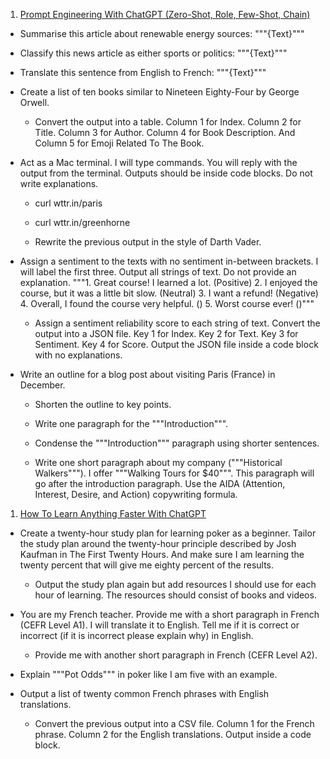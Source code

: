 1. <a href="https://youtu.be/L8l4mwVV2lY">Prompt Engineering With ChatGPT (Zero-Shot, Role, Few-Shot, Chain)</a>

* Summarise this article about renewable energy sources: """{Text}"""

* Classify this news article as either sports or politics: """{Text}"""

* Translate this sentence from English to French: """{Text}"""

* Create a list of ten books similar to Nineteen Eighty-Four by George Orwell.
  
    - Convert the output into a table. Column 1 for Index. Column 2 for Title. Column 3 for Author. Column 4 for Book Description. And Column 5 for Emoji Related To The Book.

* Act as a Mac terminal. I will type commands. You will reply with the output from the terminal. Outputs should be inside code blocks. Do not write explanations.
  
    - curl wttr.in/paris

    - curl wttr.in/greenhorne

    - Rewrite the previous output in the style of Darth Vader.

* Assign a sentiment to the texts with no sentiment in-between brackets. I will label the first three. Output all strings of text. Do not provide an explanation. """1. Great course! I learned a lot. (Positive) 2. I enjoyed the course, but it was a little bit slow. (Neutral) 3. I want a refund! (Negative) 4. Overall, I found the course very helpful. () 5. Worst course ever! ()"""
  
    - Assign a sentiment reliability score to each string of text. Convert the output into a JSON file. Key 1 for Index. Key 2 for Text. Key 3 for Sentiment. Key 4 for Score. Output the JSON file inside a code block with no explanations.

* Write an outline for a blog post about visiting Paris (France) in December.
  
    - Shorten the outline to key points.
  
    - Write one paragraph for the """Introduction""".
  
    - Condense the """Introduction""" paragraph using shorter sentences.
  
    - Write one short paragraph about my company ("""Historical Walkers"""). I offer """Walking Tours for $40""". This paragraph will go after the introduction paragraph. Use the AIDA (Attention, Interest, Desire, and Action) copywriting formula.

1. <a href="https://youtu.be/CMUx3B_dnqI">How To Learn Anything Faster With ChatGPT</a>

* Create a twenty-hour study plan for learning poker as a beginner. Tailor the study plan around the twenty-hour principle described by Josh Kaufman in The First Twenty Hours. And make sure I am learning the twenty percent that will give me eighty percent of the results.

    - Output the study plan again but add resources I should use for each hour of learning. The resources should consist of books and videos.

* You are my French teacher. Provide me with a short paragraph in French (CEFR Level A1). I will translate it to English. Tell me if it is correct or incorrect (if it is incorrect please explain why) in English.

    - Provide me with another short paragraph in French (CEFR Level A2).

* Explain """Pot Odds""" in poker like I am five with an example.

* Output a list of twenty common French phrases with English translations.

    - Convert the previous output into a CSV file. Column 1 for the French phrase. Column 2 for the English translations. Output inside a code block.
